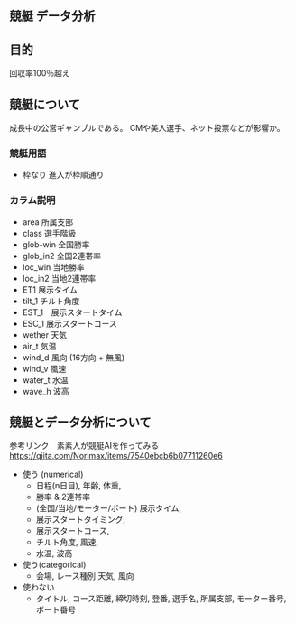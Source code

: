 ## 競艇 データ分析

## 目的

回収率100％越え

## 競艇について

成長中の公営ギャンブルである。
CMや美人選手、ネット投票などが影響か。

### 競艇用語
- 枠なり
進入が枠順通り
  
### カラム説明
- area 所属支部
- class 選手階級
- glob-win 全国勝率
- glob_in2 全国2連帯率
- loc_win 当地勝率
- loc_in2 当地2連帯率
- ET1 展示タイム
- tilt_1 チルト角度
- EST_1　展示スタートタイム
- ESC_1 展示スタートコース
- wether 天気
- air_t 気温 
- wind_d 風向 (16方向 + 無風)
- wind_v 風速
- water_t 水温
- wave_h 波高

## 競艇とデータ分析について

参考リンク　素素人が競艇AIを作ってみる 
https://qiita.com/Norimax/items/7540ebcb6b07711260e6

- 使う (numerical)	
  - 日程(n日目), 年齢, 体重,
  - 勝率 & 2連帯率
  - (全国/当地/モーター/ボート)	展示タイム, 
  - 展示スタートタイミング, 
  - 展示スタートコース,
  - チルト角度, 風速, 
  - 水温, 波高
- 使う(categorical)
  - 会場, レース種別	天気, 風向
- 使わない	
  - タイトル, コース距離, 締切時刻, 登番, 選手名, 所属支部, モーター番号, ボート番号	